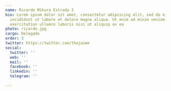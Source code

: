 ```yaml
---
name: Ricardo Mihura Estrada 3
bio: Lorem ipsum dolor sit amet, consectetur adipiscing elit, sed do eiusmod tempor
  incididunt ut labore et dolore magna aliqua. Ut enim ad minim veniam, quis nostrud
  exercitation ullamco laboris nisi ut aliquip ex ea
photo: ricardo.jpg
cargo: Delegado
order: 3
twitter: https://twitter.com/thejaime
social:
  twitter: ''
  web: ''
  mail: ''
  facebook: ''
  linkedin: ''
  telegram: ''

---
```

